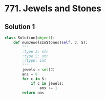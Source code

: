 # 771. Jewels and Stones

## Solution 1

```python
class Solution(object):
    def numJewelsInStones(self, J, S):
        """
        :type J: str
        :type S: str
        :rtype: int
        """
        jewels = set(J)
        ans = 0
        for c in S:
            if c in jewels:
                ans += 1
        return ans
```
